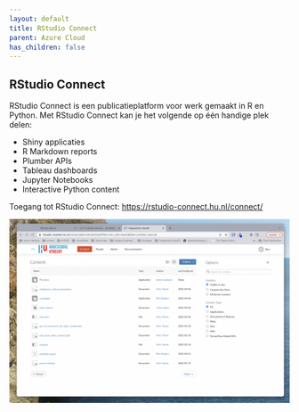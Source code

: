 ```yaml
---
layout: default
title: RStudio Connect
parent: Azure Cloud
has_children: false
---
```


## RStudio Connect

RStudio Connect is een publicatieplatform voor werk gemaakt in R en Python. Met RStudio Connect kan je het volgende op één handige plek delen:

-   Shiny applicaties
-   R Markdown reports
-   Plumber APIs
-   Tableau dashboards
-   Jupyter Notebooks
-   Interactive Python content


Toegang tot RStudio Connect: <a href="https://rstudio-connect.hu.nl/connect/" class="uri">https://rstudio-connect.hu.nl/connect/</a>

![](/assets/rsconnect.png)
